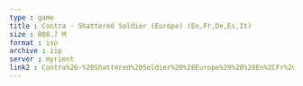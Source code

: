 ```yaml
---
type : game
title : Contra - Shattered Soldier (Europe) (En,Fr,De,Es,It)
size : 808.7 M
format : iso
archive : zip
server : myrient
link2 : Contra%20-%20Shattered%20Soldier%20%28Europe%29%20%28En%2CFr%2CDe%2CEs%2CIt%29
---
```

